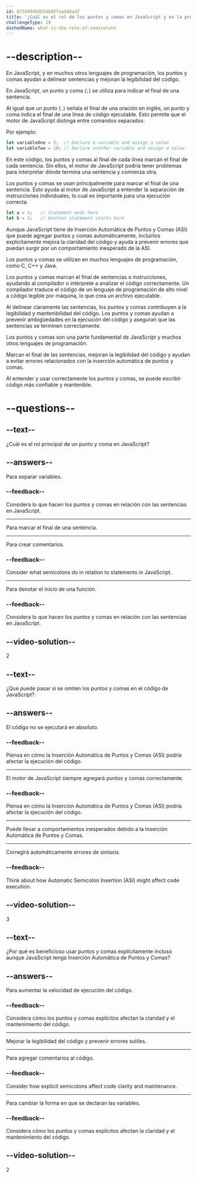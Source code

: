 ```yaml
---
id: 672d49d93b54b85faa4dbad7
title: '¿Cuál es el rol de los puntos y comas en JavaScript y en la programación en general?'
challengeType: 19
dashedName: what-is-the-role-of-semicolons
---
```


# --description--

En JavaScript, y en muchos otros lenguajes de programación, los puntos y comas ayudan a delinear sentencias y mejoran la legibilidad del código.

En JavaScript, un punto y coma (`;`) se utiliza para indicar el final de una sentencia.

Al igual que un punto (`.`) señala el final de una oración en inglés, un punto y coma indica el final de una línea de código ejecutable. Esto permite que el motor de JavaScript distinga entre comandos separados.

Por ejemplo:

```js
let variableOne = 5;  // Declare a variable and assign a value
let variableTwo = 10; // Declare another variable and assign a value
```

En este código, los puntos y comas al final de cada línea marcan el final de cada sentencia. Sin ellos, el motor de JavaScript podría tener problemas para interpretar dónde termina una sentencia y comienza otra.

Los puntos y comas se usan principalmente para marcar el final de una sentencia. Esto ayuda al motor de JavaScript a entender la separación de instrucciones individuales, lo cual es importante para una ejecución correcta.

```js
let a = 1;   // Statement ends here
let b = 2;   // Another statement starts here
```

Aunque JavaScript tiene de Inserción Automática de Puntos y Comas (ASI) que puede agregar puntos y comas automáticamente, incluirlos explícitamente mejora la claridad del código y ayuda a prevenir errores que puedan surgir por un comportamiento inesperado de la ASI.

Los puntos y comas se utilizan en muchos lenguajes de programación, como C, C++ y Java.

Los puntos y comas marcan el final de sentencias o instrucciones, ayudando al compilador o intérprete a analizar el código correctamente. Un compilador traduce el código de un lenguaje de programación de alto nivel a código legible por máquina, lo que crea un archivo ejecutable.

Al delinear claramente las sentencias, los puntos y comas contribuyen a la legibilidad y mantenibilidad del código. Los puntos y comas ayudan a prevenir ambigüedades en la ejecución del código y aseguran que las sentencias se terminen correctamente.

Los puntos y comas son una parte fundamental de JavaScript y muchos otros lenguajes de programación.

Marcan el final de las sentencias, mejoran la legibilidad del código y ayudan a evitar errores relacionados con la inserción automática de puntos y comas.

Al entender y usar correctamente los puntos y comas, se puede escribir código más confiable y mantenible.

# --questions--

## --text--

¿Cuál es el rol principal de un punto y coma en JavaScript?

## --answers--

Para separar variables.

### --feedback--

Considera lo que hacen los puntos y comas en relación con las sentencias en JavaScript.

---

Para marcar el final de una sentencia.

---

Para crear comentarios.

### --feedback--

Consider what semicolons do in relation to statements in JavaScript.

---

Para denotar el inicio de una función.

### --feedback--

Considera lo que hacen los puntos y comas en relación con las sentencias en JavaScript.

## --video-solution--

2

## --text--

¿Qué puede pasar si se omiten los puntos y comas en el código de JavaScript?

## --answers--

El código no se ejecutará en absoluto.

### --feedback--

Piensa en cómo la Inserción Automática de Puntos y Comas (ASI) podría afectar la ejecución del código.

---

El motor de JavaScript siempre agregará puntos y comas correctamente.

### --feedback--

Piensa en cómo la Inserción Automática de Puntos y Comas (ASI) podría afectar la ejecución del código.

---

Puede llevar a comportamientos inesperados debido a la Inserción Automática de Puntos y Comas.

---

Corregirá automáticamente errores de sintaxis.

### --feedback--

Think about how Automatic Semicolon Insertion (ASI) might affect code execution.

## --video-solution--

3

## --text--

¿Por qué es beneficioso usar puntos y comas explícitamente incluso aunque JavaScript tenga Inserción Automática de Puntos y Comas?

## --answers--

Para aumentar la velocidad de ejecución del código.

### --feedback--

Considera cómo los puntos y comas explícitos afectan la claridad y el mantenimiento del código.

---

Mejorar la legibilidad del código y prevenir errores sutiles.

---

Para agregar comentarios al código.

### --feedback--

Consider how explicit semicolons affect code clarity and maintenance.

---

Para cambiar la forma en que se declaran las variables.

### --feedback--

Considera cómo los puntos y comas explícitos afectan la claridad y el mantenimiento del código.

## --video-solution--

2
